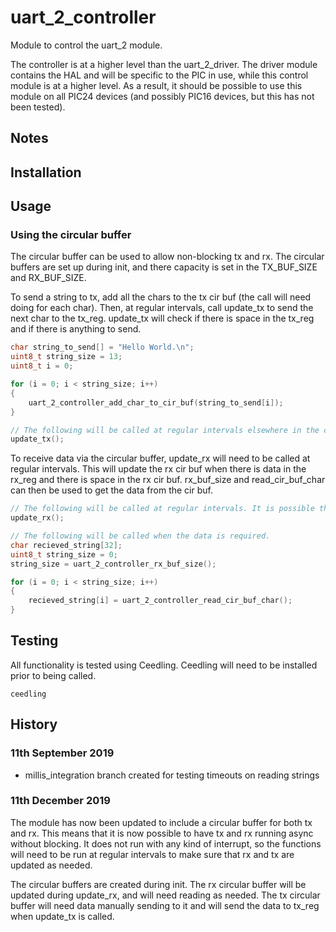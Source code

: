 # uart_2_controller

Module to control the uart_2 module. 

The controller is at a higher level than the uart_2_driver. The driver module contains the HAL and will be specific to the PIC in use, while this control module is at a higher level. As a result, it should be possible to use this module on all PIC24 devices (and possibly PIC16 devices, but this has not been tested).

## Notes


## Installation


## Usage

### Using the circular buffer

The circular buffer can be used to allow non-blocking tx and rx. The circular buffers are set up during init, and there capacity is set in the TX_BUF_SIZE and RX_BUF_SIZE.

To send a string to tx, add all the chars to the tx cir buf (the call will need doing for each char). Then, at regular intervals, call update_tx to send the next char to the tx_reg. update_tx will check if there is space in the tx_reg and if there is anything to send.

```c
char string_to_send[] = "Hello World.\n";
uint8_t string_size = 13;
uint8_t i = 0;

for (i = 0; i < string_size; i++)
{
    uart_2_controller_add_char_to_cir_buf(string_to_send[i]);
}

// The following will be called at regular intervals elsewhere in the code
update_tx();
```

To receive data via the circular buffer, update_rx will need to be called at regular intervals. This will update the rx cir buf when there is data in the rx_reg and there is space in the rx cir buf. rx_buf_size and read_cir_buf_char can then be used to get the data from the cir buf.

```c
// The following will be called at regular intervals. It is possible that data will be lost if the function is not called often enough, depending on the size of the FIFO buffer on the PIC.
update_rx();

// The following will be called when the data is required.
char recieved_string[32];
uint8_t string_size = 0;
string_size = uart_2_controller_rx_buf_size();

for (i = 0; i < string_size; i++)
{
    recieved_string[i] = uart_2_controller_read_cir_buf_char();
}
```

## Testing

All functionality is tested using Ceedling. Ceedling will need to be installed prior to being called.

```
ceedling
```

## History

### 11th September 2019

* millis_integration branch created for testing timeouts on reading strings

### 11th December 2019

The module has now been updated to include a circular buffer for both tx and rx. This means that it is now possible to have tx and rx running async without blocking. It does not run with any kind of interrupt, so the functions will need to be run at regular intervals to make sure that rx and tx are updated as needed.

The circular buffers are created during init. The rx circular buffer will be updated during update_rx, and will need reading as needed. The tx circular buffer will need data manually sending to it and will send the data to tx_reg when update_tx is called.




